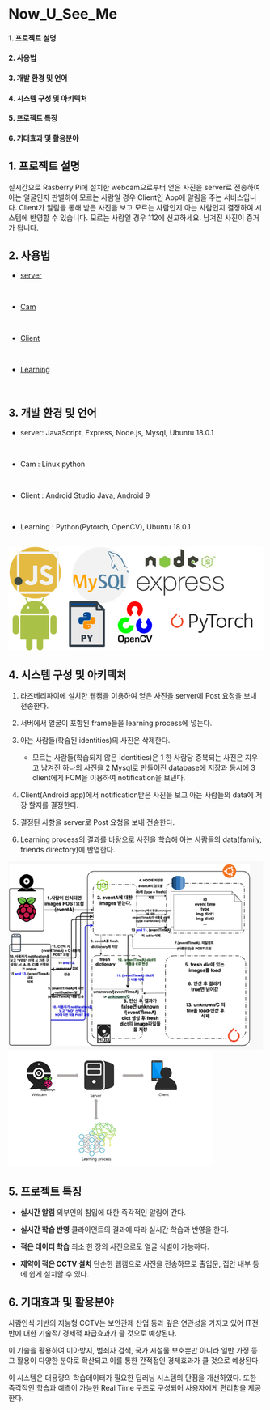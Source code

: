 # Now_U_See_Me

#### 1. 프로젝트 설명  
#### 2. 사용법
#### 3. 개발 환경 및 언어 
#### 4. 시스템 구성 및 아키텍처 
#### 5. 프로젝트 특징
#### 6. 기대효과 및 활용분야  
  
## 1. 프로젝트 설명

실시간으로 Rasberry Pi에 설치한 webcam으로부터 얻은 사진을 server로 전송하여 아는 얼굴인지 판별하여 모르는 사람일 경우 Client인 App에 알림을 주는 서비스입니다. Client가 알림을 통해 받은 사진을 보고 모르는 사람인지 아는 사람인지 결정하여 시스템에 반영할 수 있습니다. 모르는 사람일 경우 112에 신고하세요. 남겨진 사진이 증거가 됩니다.

## 2. 사용법

- [server](https://github.com/gyeomo/Now_U_See_Me/tree/master/server)
<br> 
  
- [Cam](https://github.com/gyeomo/Now_U_See_Me/tree/master/cam)
<br> 
  
- [Client](https://github.com/gyeomo/Now_U_See_Me/tree/master/mobile)
<br> 
  
- [Learning](https://github.com/gyeomo/Now_U_See_Me/tree/master/learn)
<br> 

## 3. 개발 환경 및 언어

- server: JavaScript, Express, Node.js, Mysql, Ubuntu 18.0.1  
<br> 
  
- Cam : Linux python  
<br> 
  
- Client : Android Studio Java, Android 9  
<br> 
  
- Learning : Python(Pytorch, OpenCV), Ubuntu 18.0.1  
<br> 

<img src="/descript_image/language.png">  
  
## 4. 시스템 구성 및 아키텍처

1. 라즈베리파이에 설치한 웹캠을 이용하여 얻은 사진을 server에 Post 요청을 보내 전송한다. 

2. 서버에서 얼굴이 포함된 frame들을 learning process에 넣는다.

3. 아는 사람들(학습된 identities)의 사진은 삭제한다.
    -  모르는 사람들(학습되지 않은 identities)은 1 한 사람당 중복되는 사진은 지우고 남겨진 하나의 사진을 2 Mysql로 만들어진 database에 저장과 동시에 3 client에게 FCM을 이용하여 notification을 보낸다.
    
4. Client(Android app)에서 notification받은 사진을 보고 아는 사람들의 data에 저장 할지를 결정한다.

5. 결정된 사항을 server로 Post 요청을 보내 전송한다.

6. Learning process의 결과를 바탕으로 사진을 학습해 아는 사람들의 data(family, friends directory)에 반영한다.

<img src="/descript_image/System_Structure.png">  
<img src="/descript_image/SystemFlow.png">  

## 5. 프로젝트 특징

- **실시간 알림** 외부인의 침입에 대한 즉각적인 알림이 간다.  

- **실시간 학습 반영** 클라이언트의 결과에 따라 실시간 학습과 반영을 한다.  

- **적은 데이터 학습** 최소 한 장의 사진으로도 얼굴 식별이 가능하다.  

- **제약이 적은 CCTV 설치** 단순한 웹캠으로 사진을 전송하므로 출입문, 집안 내부 등에 쉽게 설치할 수 있다.  


## 6. 기대효과 및 활용분야

사람인식 기반의 지능형 CCTV는 보안관제 산업 등과 깊은 연관성을 가지고 있어 IT전반에 대한 기술적/ 경제적 파급효과가 클 것으로 예상된다. 
<br> 

이 기술을 활용하여 미아방지, 범죄자 검색, 국가 시설물 보호뿐만 아니라 일반 가정 등 그 활용이 다양한 분야로 확산되고 이를 통한 간적접인 경제효과가 클 것으로 예상된다.
<br>

 이 시스템은 대용량의 학습데이터가 필요한 딥러닝 시스템의 단점을 개선하였다. 또한 즉각적인 학습과 예측이 가능한 Real Time  구조로 구성되어 사용자에게 편리함을 제공한다.
